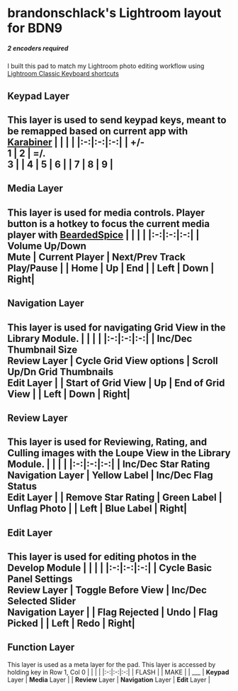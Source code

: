 # brandonschlack's Lightroom layout for BDN9
##### 2 encoders required
I built this pad to match my Lightroom photo editing workflow using
[Lightroom Classic Keyboard shortcuts](https://helpx.adobe.com/lightroom-classic/help/keyboard-shortcuts.html)


## Keypad Layer
This layer is used to send keypad keys, meant to be remapped based on current app with [Karabiner](https://pqrs.org/osx/karabiner/)
|   |   |   |
|:-:|:-:|:-:|
| +/-<br>**1** | 2 | =/.<br>**3**  |
| 4 | 5 | 6 |
| 7 | 8 | 9 |
---

## Media Layer
This layer is used for media controls. Player button is a hotkey to focus the current media player with [BeardedSpice](https://beardedspice.github.io/)
|   |   |   |
|:-:|:-:|:-:|
| Volume Up/Down<br>**Mute** | Current Player | Next/Prev Track<br>**Play/Pause**  |
| Home | Up | End |
| Left | Down | Right|
---

## Navigation Layer
This layer is used for navigating Grid View in the Library Module.
|   |   |   |
|:-:|:-:|:-:|
| Inc/Dec Thumbnail Size<br>**Review** Layer | Cycle Grid View options | Scroll Up/Dn Grid Thumbnails<br>**Edit** Layer  |
| Start of Grid View | Up | End of Grid View |
| Left | Down | Right|
---

## Review Layer
This layer is used for Reviewing, Rating, and Culling images with the Loupe View in the Library Module.
|   |   |   |
|:-:|:-:|:-:|
| Inc/Dec Star Rating<br>**Navigation** Layer | Yellow Label | Inc/Dec Flag Status<br>**Edit** Layer  |
| Remove Star Rating | Green Label | Unflag Photo |
| Left | Blue Label | Right|
---

## Edit Layer
This layer is used for editing photos in the Develop Module
|   |   |   |
|:-:|:-:|:-:|
| Cycle Basic Panel Settings<br>**Review** Layer | Toggle Before View | Inc/Dec Selected Slider<br>**Navigation** Layer  |
| Flag Rejected | Undo | Flag Picked |
| Left | Redo | Right|
---

## Function Layer
This layer is used as a meta layer for the pad. This layer is accessed by holding key in Row 1, Col 0
|   |   |   |
|:-:|:-:|:-:|
| FLASH |  | MAKE |
| ___ | **Keypad** Layer | **Media** Layer |
| **Review** Layer | **Navigation** Layer | **Edit** Layer |
